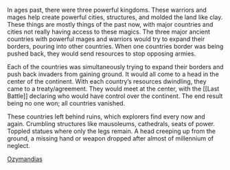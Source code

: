In ages past, there were three powerful kingdoms. These warriors and mages help create powerful cities, structures, and molded the land like clay. These things are mostly things of the past now, with major countries and cities not really having access to these magics. The three major ancient countries with powerful mages and warriors would try to expand their borders, pouring into other countries. When one countries border was being pushed back, they would send resources to stop opposing armies.

Each of the countries was simultaneously trying to expand their borders and push back invaders from gaining ground. It would all come to a head in the center of the continent. With each country’s resources dwindling, they came to a treaty/agreement. They would meet at the center, with the [[Last Battle]] declaring who would have control over the continent. The end result being no one won; all countries vanished.

These countries left behind ruins, which explorers find every now and again.  Crumbling structures like mausoleums, cathedrals, seats of power. Toppled statues where only the legs remain. A head creeping up from the ground, a missing hand or weapon dropped after almost of millennium of neglect.

[Ozymandias](https://www.poetryfoundation.org/poems/46565/ozymandias)

